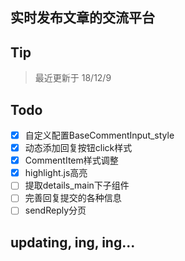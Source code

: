 ## 实时发布文章的交流平台
## Tip
> 最近更新于 18/12/9
## Todo
- [x] 自定义配置BaseCommentInput_style
- [x] 动态添加回复按钮click样式
- [x] CommentItem样式调整
- [x] highlight.js高亮
- [ ] 提取details_main下子组件
- [ ] 完善回复提交的各种信息
- [ ] sendReply分页
## updating, ing, ing...